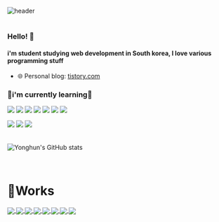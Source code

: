 ![header](https://capsule-render.vercel.app/api?type=cylinder&text=Yonghun&fontAlign=40&fontSize=40&desc=Github&descAlign=60&descAlignY=50&theme=radical&animation=blink)  
<br>
### Hello! 👋
#### i'm student studying web development in South korea, I love various programming stuff
- 🌐 Personal blog: [tistory.com](https://2yh-develop4jeon.tistory.com/)
### 🚀i'm currently learning🚀
<img src="https://img.shields.io/badge/CSS-1572B6?style=for-the-badge&logo=css3&logoColor=white"> <img src="https://img.shields.io/badge/HTML-E34F26?style=for-the-badge&logo=html5&logoColor=white"> <img src="https://img.shields.io/badge/JAVASCRIPT-F7DF1E?style=for-the-badge&logo=javascript&logoColor=black"> <img src="https://img.shields.io/badge/NODE.JS-339933?style=for-the-badge&logo=nodedotjs&logoColor=white"> <img src="https://img.shields.io/badge/REACT-61DAFB?style=for-the-badge&logo=react&logoColor=black"> <img src="https://img.shields.io/badge/NEXT.JS-000000?style=for-the-badge&logo=nextdotjs&logoColor=white"> <img src="https://img.shields.io/badge/FLUTTER-02569B?style=for-the-badge&logo=flutter&logoColor=white">

<img src="https://img.shields.io/badge/TYPESCRIPT-3178C6?style=for-the-badge&logo=typescript&logoColor=white"> <img src="https://img.shields.io/badge/MYSQL-4479A1?style=for-the-badge&logo=mysql&logoColor=white"> <img src="https://img.shields.io/badge/SEQUELIZE-52B0E7?style=for-the-badge&logo=sequelize&logoColor=white">
<br>
<br>
<br>
![Yonghun's GitHub stats](https://github-readme-stats.vercel.app/api?username=2YH02&show_icons=true&theme=radical)
<br>
<br>
<br>
# 🔧Works
<a href="https://github.com/2YH02/img-toolkit">
  <img align="center" src="https://github-readme-stats.vercel.app/api/pin?username=2YH02&repo=img-toolkit&theme=radical&cache_seconds=86400" />
</a>

<a href="https://github.com/2YH02/k-pullup">
  <img align="center" src="https://github-readme-stats.vercel.app/api/pin?username=2YH02&repo=k-pullup&theme=radical&cache_seconds=86400" />
</a>

<a href="https://github.com/WinnerOne-LETS/LETS_FE">
  <img align="center" src="https://github-readme-stats.vercel.app/api/pin?username=WinnerOne-LETS&repo=LETS_FE&theme=radical&cache_seconds=86400" />
</a>

<a href="https://github.com/2YH02/img-toolkit">
  <img align="center" src="https://github-readme-stats.vercel.app/api/pin?username=2YH02&repo=img-toolkit&theme=radical&cache_seconds=86400" />
</a>

<a href="https://github.com/Yanolza-Miniproject/frontend">
  <img align="center" src="https://github-readme-stats.vercel.app/api/pin?username=Yanolza-Miniproject&repo=frontend&theme=radical&cache_seconds=86400" />
</a>

<a href="https://github.com/pepero-1/liar-game">
  <img align="center" src="https://github-readme-stats.vercel.app/api/pin?username=pepero-1&repo=liar-game&theme=radical&cache_seconds=86400" />
</a>

<a href="https://github.com/2YH02/Code-Snippet-Library">
  <img align="center" src="https://github-readme-stats.vercel.app/api/pin?username=2YH02&repo=Code-Snippet-Library&theme=radical&cache_seconds=86400" />
</a>

<a href="https://github.com/2YH02/pichub">
  <img align="center" src="https://github-readme-stats.vercel.app/api/pin?username=2YH02&repo=pichub&theme=radical&cache_seconds=86400" />
</a>

